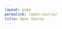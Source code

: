 ```yaml
---
layout: page
permalink: /open-source/
title: Open Source
---
```


<style>
.gw-repo-outer {
  float: left;
  width: 50%;
}
.gw-repo-outer:nth-child(2n + 1) {
  clear: left;
}
.gw-repo {
  padding: 0.5em 0;
  margin: 0 1.5em 1em 0;
  border-top: 1px solid #ccc;
}
.gw-repo:nth-child(2n) {
  margin: 0 0 1em 1.5em;
}
.gw-title{
  margin-bottom: 0.3em;
}
.gw-name {
  font-weight: bold;
}
.gw-stats {
  display: inline-block;
  margin: 0;
  float: right;
}
.gw-watchers, .gw-forks {
  display: inline-block;
  height: 21px;
  padding: 0 5px 0 23px;
  line-height: 21px;
  background: transparent url('repostat.png') no-repeat 0 0;
}
.gw-watchers {
  background-position: 5px -2px;
}
.gw-forks {
  background-position: 5px -52px;
}
.gw-lang {
  font-size: 0.8em;
  color: #777;
}
.gw-clearer {
  clear: left;
}
</style>
<div class="github-widget" data-user="vardius" data-options='{"sortBy":"stargazers_count"}'></div>
<script>
/*
 https://github.com/jawj/github-widget
Copyright (c) 2011 - 2012 George MacKerron
Released under the MIT licence: http://opensource.org/licenses/mit-license
*/
(function(){var k,p,m,q,n,h,t,u,v=[].indexOf||function(c){for(var b=0,a=this.length;b<a;b++)if(b in this&&this[b]===c)return b;return-1},w={}.hasOwnProperty;t=function(c,b){var a,f,g,e,d,r,n,l,k,p,m;h({cls:"gw-clearer",prevSib:b});a=b.getAttribute("data-user");d=b.getAttribute("data-options");d="string"===typeof d?JSON.parse(d):{};p=[(a+".github.com").toLowerCase(),(a+".github.io").toLowerCase()];m=d.sortBy||"watchers";g=parseInt(d.limit)||Infinity;e=0;r=c.sort(function(a,b){return b[m]-a[m]});k=
[];a=0;for(f=r.length;a<f;a++)if(l=r[a],!(!d.forks&&l.fork||(n=l.name.toLowerCase(),0<=v.call(p,n)))&&l.description){if(e++===g)break;k.push(h({parent:b,cls:"gw-repo-outer",kids:[h({cls:"gw-repo",kids:[h({cls:"gw-title",kids:[h({tag:"ul",cls:"gw-stats",kids:[h({tag:"li",text:l.watchers,cls:"gw-watchers"}),h({tag:"li",text:l.forks,cls:"gw-forks"})]}),h({tag:"a",href:l.html_url,text:l.name,cls:"gw-name"})]}),null!=l.language?h({cls:"gw-lang",text:l.language}):void 0,h({cls:"gw-repo-desc",text:l.description})]})]}))}return k};
k=[];q=function(c,b,a){return n({url:c,success:function(c){var f,e,d;k[a]=k[a].concat(c.data);if(d=c.meta.Link)for(c=0,f=d.length;c<f;c++)if(e=d[c],"next"===e[1].rel){q(e[0],b,a);return}return t(k[a],b)}})};p=function(c,b){var a,f,g,e,d,h;null==b&&(b={});f={};g=c.className.match(p.re);if(null!=g)for(e=0,h=g.length;e<h;e++)a=g[e],f[a]=!0;g=null!=(d=b.has)?d.match(p.re):void 0;if(null!=g){d=0;for(e=g.length;d<e;d++)if(a=g[d],!f[a])return!1;return!0}return null};p.re=/\S+/g;m=function(c){var b,a,f,g,
e;null==c&&(c={});a=null!=(f=c.inside)?f:document;f=null!=(b=c.tag)?b:"*";if(null!=c.id)return a.getElementById(c.id);if((b=null!=c.cls)&&"*"===f&&null!=a.getElementsByClassName)return a.getElementsByClassName(c.cls);a=a.getElementsByTagName(f);if(b){var d,h,k;k=[];d=0;for(h=a.length;d<h;d++)b=a[d],p(b,{has:c.cls})&&k.push(b);a=k}return null==c.multi&&(g=f.toLowerCase(),0<=v.call(m.uniqueTags,g))?null!=(e=a[0])?e:null:a};m.uniqueTags="html body frameset head title base".split(" ");u=function(c){return document.createTextNode(""+
c)};h=function(c){var b,a,f,g,e,d;null==c&&(c={});e=document.createElement(null!=(b=c.tag)?b:"div");for(f in c)if(w.call(c,f))switch(d=c[f],f){case "tag":continue;case "parent":d.appendChild(e);break;case "kids":a=0;for(g=d.length;a<g;a++)b=d[a],null!=b&&e.appendChild(b);break;case "prevSib":d.parentNode.insertBefore(e,d.nextSibling);break;case "text":e.appendChild(u(d));break;case "cls":e.className=d;break;default:e[f]=d}return e};n=function(c){var b,a,f;b=null!=(a=c.callback)?a:"_JSONPCallback_"+
n.callbackNum++;a=c.url.replace("<cb>",b);window[b]=null!=(f=c.success)?f:n.noop;return h({tag:"script",src:a,parent:m({tag:"head"})})};n.callbackNum=0;n.noop=function(){};(function(){var c,b,a,f,g,e;g=m({tag:"div",cls:"github-widget"});e=[];b=a=0;for(f=g.length;a<f;b=++a)c=g[b],e.push(function(a,b){k.push([]);return q("https://api.github.com/users/"+a.getAttribute("data-user")+"/repos?callback=<cb>",a,b)}(c,b));return e})()}).call(this);
</script>
